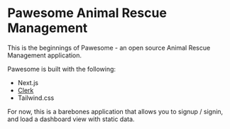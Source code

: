 
# Pawesome Animal Rescue Management

This is the beginnings of Pawesome - an open source Animal Rescue Management application.

Pawesome is built with the following:

- Next.js
- [Clerk](https://clerk.dev)
- Tailwind.css

For now, this is a barebones application that allows you to signup / signin, and load a dashboard view with static data.